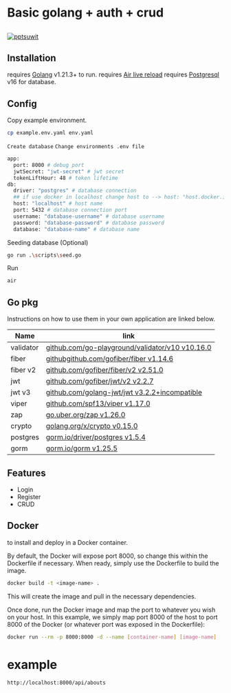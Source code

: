 # Basic golang + auth + crud

##

[![pptsuwit](https://avatars.githubusercontent.com/u/90542847?v=4)](https://github.com/pptsuwit)

## Installation

requires [Golang](https://go.dev/) v1.21.3+ to run.
requires [Air live reload](https://github.com/cosmtrek/air)
requires [Postgresql](https://www.postgresql.org/) v16 for database.
## Config

Copy example environment.

```sh
cp example.env.yaml env.yaml
```
`Create database`
`Change environments .env file`
```sh
app:
  port: 8000 # debug port
  jwtSecret: "jwt-secret" # jwt secret
  tokenLiftHour: 48 # token lifetime
db:
  driver: "postgres" # database connection
  ## if use docker in localhost change host to --> host: "host.docker.internal"
  host: "localhost" # host name
  port: 5432 # database connection port
  username: "database-username" # database username
  password: "database-password" # database password
  database: "database-name" # database name
```

Seeding database (Optional)

```sh
go run .\scripts\seed.go
```

Run

```sh
air
```

## Go pkg

Instructions on how to use them in your own application are linked below.

| Name      | link                                                    |
| --------- | ------------------------------------------------------- |
| validator | [github.com/go-playground/validator/v10 v10.16.0][pkg1] |
| fiber     | [githubgithub.com/gofiber/fiber v1.14.6][pkg2]          |
| fiber v2  | [github.com/gofiber/fiber/v2 v2.51.0][pkg3]             |
| jwt       | [github.com/gofiber/jwt/v2 v2.2.7][pkg4]                |
| jwt v3    | [github.com/golang-jwt/jwt v3.2.2+incompatible][pkg5]   |
| viper     | [github.com/spf13/viper v1.17.0][pkg6]                  |
| zap       | [go.uber.org/zap v1.26.0][pkg7]                         |
| crypto    | [golang.org/x/crypto v0.15.0][pkg8]                     |
| postgres  | [gorm.io/driver/postgres v1.5.4][pkg9]                  |
| gorm      | [gorm.io/gorm v1.25.5][pkg10]                           |

## Features

- Login
- Register
- CRUD

## Docker

to install and deploy in a Docker container.

By default, the Docker will expose port 8000, so change this within the
Dockerfile if necessary. When ready, simply use the Dockerfile to
build the image.

```sh
docker build -t <image-name> .
```

This will create the image and pull in the necessary dependencies.

Once done, run the Docker image and map the port to whatever you wish on
your host. In this example, we simply map port 8000 of the host to
port 8000 of the Docker (or whatever port was exposed in the Dockerfile):

```sh
docker run --rm -p 8000:8000 -d --name [container-name] [image-name]
```

# example

```sh
http://localhost:8000/api/abouts
```

[pkg1]: https://pkg.go.dev/github.com/go-playground/validator/v10
[pkg2]: https://pkg.go.dev/github.com/gofiber/fiber@v1.14.6
[pkg3]: https://pkg.go.dev/github.com/gofiber/fiber/v2@v2.51.0
[pkg4]: https://pkg.go.dev/github.com/gofiber/jwt/v2@v2.2.7
[pkg5]: https://pkg.go.dev/github.com/golang-jwt/jwt@v3.2.2+incompatible
[pkg6]: https://pkg.go.dev/github.com/spf13/viper@v1.17.0
[pkg7]: https://pkg.go.dev/go.uber.org/zap@v1.26.0
[pkg8]: https://pkg.go.dev/golang.org/x/crypto@v0.15.0
[pkg9]: https://pkg.go.dev/gorm.io/driver/postgres@v1.5.4
[pkg10]: https://pkg.go.dev/gorm.io/gorm@v1.25.5
